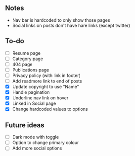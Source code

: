 ## Notes

- Nav bar is hardcoded to only show those pages
- Social links on posts don't have hare links (except twitter)

## To-do
- [ ] Resume page
- [ ] Category page
- [ ] 404 page
- [ ] Publications page
- [ ] Privacy policy (with link in footer) 
- [ ] Add readmore link to end of posts
- [x] Update copyright to use "Name"
- [x] Handle pagination
- [x] Underline nav link on hover
- [x] Linked in Social  page
- [x] Change hardcoded values to options

## Future ideas
- [ ] Dark mode with toggle
- [ ] Option to change primary colour
- [ ] Add more social options